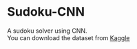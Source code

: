 # Sudoku-CNN
A sudoku solver using CNN.  
You can download the dataset from [Kaggle](https://www.kaggle.com/bryanpark/sudoku)

